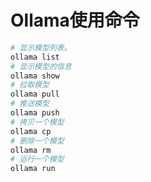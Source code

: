 # Ollama使用命令

```bash
# 显示模型列表。
ollama list
# 显示模型的信息
ollama show
# 拉取模型
ollama pull
# 推送模型
ollama push
# 拷贝一个模型
ollama cp
# 删除一个模型
ollama rm
# 运行一个模型
ollama run
```